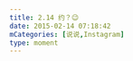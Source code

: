```yaml
---
title: 2.14 约？😉
date: 2015-02-14 07:18:42
mCategories: [说说,Instagram]
type: moment
---
```


<div id="pics-20150214071842"></div>

<script>
var data = [
    {"link": "2015-02-14_000001.webp", "type": "shuoshuo"}
];
picsRender(data, "pics-20150214071842");
</script>
